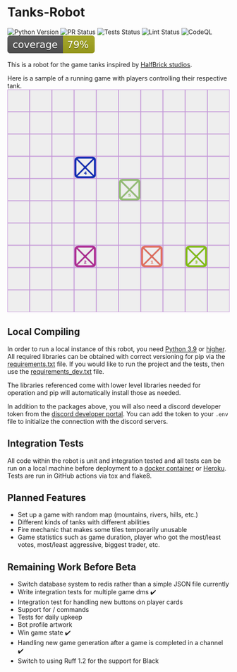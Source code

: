 # Tanks-Robot
![Python Version](https://img.shields.io/badge/Python_Version-3.9_|_3.10_|_3.11-informational?style=flat&logo=python&logoColor=white&color=11BB11)
![PR Status](https://img.shields.io/badge/PRs-Welcome-informational?style=flat&logo=git&logoColor=white&color=11BB11)
![Tests Status](https://github.com/legojoshua12/Tanks-Robot/actions/workflows/tests.yml/badge.svg?branch=database)
![Lint Status](https://github.com/legojoshua12/Tanks-Robot/actions/workflows/lint.yml/badge.svg?branch=database)
![CodeQL](https://github.com/legojoshua12/Tanks-Robot/actions/workflows/github-code-scanning/codeql/badge.svg?branch=database)
![Coverage](coverage.svg)

This is a robot for the game tanks inspired by [HalfBrick studios](https://www.halfbrick.com/).

Here is a sample of a running game with players controlling their respective tank.
![Sample Game](sample.png)

## Local Compiling
In order to run a local instance of this robot, you need [Python 3.9](https://www.python.org/downloads/release/python-390/) or [higher](https://www.python.org/downloads/).
All required libraries can be obtained with correct versioning for pip via the [requirements.txt](requirements.txt) file. If you would like to run the project and the tests, then use the [requirements_dev.txt](requirements_dev.txt) file.

The libraries referenced come with lower level libraries needed for operation and pip will automatically install those as needed.

In addition to the packages above, you will also need a discord developer token from the [discord developer portal](https://discord.com/developers/applications).
You can add the token to your `.env` file to initialize the connection with the discord servers.

## Integration Tests
All code within the robot is unit and integration tested and all tests can be run on a local machine before deployment to a [docker container](https://www.docker.com/) or [Heroku](https://www.heroku.com/).
Tests are run in GitHub actions via tox and flake8.

## Planned Features
 - Set up a game with random map (mountains, rivers, hills, etc.)
 - Different kinds of tanks with different abilities
 - Fire mechanic that makes some tiles temporarily unusable
 - Game statistics such as game duration, player who got the most/least votes, most/least aggressive, biggest trader, etc.

## Remaining Work Before Beta
 - Switch database system to redis rather than a simple JSON file currently
 - Write integration tests for multiple game dms :heavy_check_mark:
 - Integration test for handling new buttons on player cards
 - Support for / commands
 - Tests for daily upkeep
 - Bot profile artwork
 - Win game state :heavy_check_mark:
 - Handling new game generation after a game is completed in a channel :heavy_check_mark:
 - Switch to using Ruff 1.2 for the support for Black